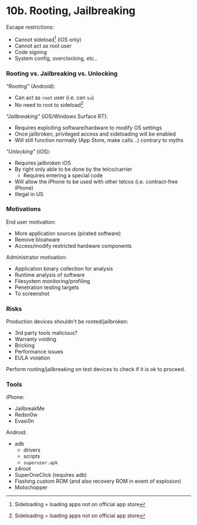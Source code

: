 # 10b. Rooting, Jailbreaking

Escape restrictions:
- Cannot sideload[^1] \(iOS only)
- Cannot act as root user
- Code signing
- System config, overclocking, etc..

### Rooting vs. Jailbreaking vs. Unlocking

*"Rooting"* (Android):
- Can act as `root` user (i.e. can `su`)
- No need to root to sideload[^1]

*"Jailbreaking"* (iOS/Windows Surface RT):
- Requires exploiting software/hardware to modify OS settings
- Once jailbroken, privileged access and sideloading will be enabled
- Will still function normally (App Store, make calls...) contrary to myths

*"Unlocking"* (iOS):
- Requires jailbroken iOS
- By right only able to be done by the telco/carrier
    + Requires entering a special code
- Will allow the iPhone to be used with other telcos (i.e. contract-free iPhone)
- Illegal in US

### Motivations

End user motivation:
- More application sources (pirated software)
- Remove bloatware
- Access/modify restricted hardware components

Administrator motivation:
- Application binary collection for analysis
- Runtime analysis of software
- Filesystem monitoring/profiling
- Penetration testing targets
- To screenshot

### Risks

Production devices shouldn't be rooted/jailbroken:
- 3rd party tools malicious?
- Warranty voiding
- Bricking
- Performance issues
- EULA violation

Perform rooting/jailbreaking on test devices to check if it is ok to proceed.

### Tools

iPhone:
- JailbreakMe
- Redsn0w
- Evasi0n

Android:
- adb
    + drivers
    + scripts
    + `superuser.apk`
- z4root
- SuperOneClick (requires adb)
- Flashing custom ROM (and also recovery ROM in event of explosion)
- Motochopper

[^1]: Sideloading = loading apps not on official app store

